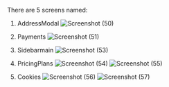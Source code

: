 There are 5 screens named:

1. AddressModal
![Screenshot (50)](https://github.com/user-attachments/assets/b8791737-a17a-4ad1-9c2a-42f7353c502c)

2. Payments
![Screenshot (51)](https://github.com/user-attachments/assets/fc637c77-5065-4633-999f-af85c44e47cf)

3. Sidebarmain
![Screenshot (53)](https://github.com/user-attachments/assets/d3a1fc75-93da-47e8-b56c-78fac6d57361)

4. PricingPlans
![Screenshot (54)](https://github.com/user-attachments/assets/eaf545c3-cabf-4b51-9428-1ba35ac91596)
![Screenshot (55)](https://github.com/user-attachments/assets/2ca30d59-66b8-4f2d-8080-b20e7b6424bc)

5. Cookies
![Screenshot (56)](https://github.com/user-attachments/assets/53906ef1-03e6-4550-8e4e-d1a13ddfb800)
![Screenshot (57)](https://github.com/user-attachments/assets/1f1f2535-254a-4e53-b88a-c492a0fc462e)

